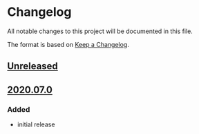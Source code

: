 # Changelog
All notable changes to this project will be documented in this file.

The format is based on [Keep a Changelog](https://keepachangelog.com/).

## [Unreleased]

## [2020.07.0]

### Added
- initial release

[Unreleased]: https://github.com/bluesky/yaqc-bluesky/compare/v2020.07.0...HEAD
[2020.07.0]: https://github.com/bluesky/yaqc-bluesky/releases/tag/v2020.07.0
